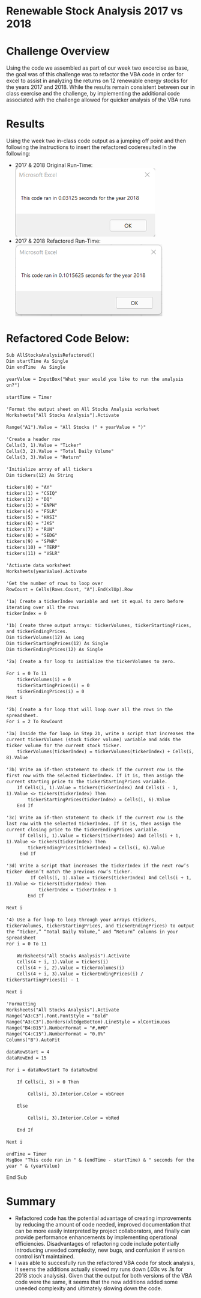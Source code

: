 # Renewable Stock Analysis 2017 vs 2018
# Challenge Overview
Using the code we assembled as part of our week two excercise as base, the goal was of this challenge was to refactor the VBA code in order for excel to assist in analyzing the returns on 12 renewable energy stocks for the years 2017 and 2018. While the results remain consistent between our in class exercise and the challenge, by implementing the additional code associated with the challenge allowed for quicker analysis of the VBA runs 
# Results
Using the week two in-class code output as a jumping off point and then following the instructions to insert the refactored coderesulted in the following:
* 2017 & 2018 Original Run-Time: 
![alt text](https://github.com/AMDavitt/stock-analysis/blob/main/Original%202018%20Output.png)
* 2017 & 2018 Refactored Run-Time:
![alt text](https://github.com/AMDavitt/stock-analysis/blob/main/Refactored%202018%20Output.png)
# Refactored Code Below:
    Sub AllStocksAnalysisRefactored()
    Dim startTime As Single
    Dim endTime  As Single

    yearValue = InputBox("What year would you like to run the analysis on?")

    startTime = Timer
    
    'Format the output sheet on All Stocks Analysis worksheet
    Worksheets("All Stocks Analysis").Activate
    
    Range("A1").Value = "All Stocks (" + yearValue + ")"
    
    'Create a header row
    Cells(3, 1).Value = "Ticker"
    Cells(3, 2).Value = "Total Daily Volume"
    Cells(3, 3).Value = "Return"

    'Initialize array of all tickers
    Dim tickers(12) As String
    
    tickers(0) = "AY"
    tickers(1) = "CSIQ"
    tickers(2) = "DQ"
    tickers(3) = "ENPH"
    tickers(4) = "FSLR"
    tickers(5) = "HASI"
    tickers(6) = "JKS"
    tickers(7) = "RUN"
    tickers(8) = "SEDG"
    tickers(9) = "SPWR"
    tickers(10) = "TERP"
    tickers(11) = "VSLR"
    
    'Activate data worksheet
    Worksheets(yearValue).Activate
    
    'Get the number of rows to loop over
    RowCount = Cells(Rows.Count, "A").End(xlUp).Row
    
    '1a) Create a tickerIndex variable and set it equal to zero before iterating over all the rows
    tickerIndex = 0

    '1b) Create three output arrays: tickerVolumes, tickerStartingPrices, and tickerEndingPrices.
    Dim tickerVolumes(12) As Long
    Dim tickerStartingPrices(12) As Single
    Dim tickerEndingPrices(12) As Single
    
    '2a) Create a for loop to initialize the tickerVolumes to zero.

    For i = 0 To 11
        tickerVolumes(i) = 0
        tickerStartingPrices(i) = 0
        tickerEndingPrices(i) = 0
    Next i
   
    '2b) Create a for loop that will loop over all the rows in the spreadsheet.
    For i = 2 To RowCount
    
    '3a) Inside the for loop in Step 2b, write a script that increases the current tickerVolumes (stock ticker volume) variable and adds the ticker volume for the current stock ticker.
        tickerVolumes(tickerIndex) = tickerVolumes(tickerIndex) + Cells(i, 8).Value
        
    '3b) Write an if-then statement to check if the current row is the first row with the selected tickerIndex. If it is, then assign the current starting price to the tickerStartingPrices variable.
        If Cells(i, 1).Value = tickers(tickerIndex) And Cells(i - 1, 1).Value <> tickers(tickerIndex) Then
            tickerStartingPrices(tickerIndex) = Cells(i, 6).Value
        End If
        
    '3c) Write an if-then statement to check if the current row is the last row with the selected tickerIndex. If it is, then assign the current closing price to the tickerEndingPrices variable.
         If Cells(i, 1).Value = tickers(tickerIndex) And Cells(i + 1, 1).Value <> tickers(tickerIndex) Then
            tickerEndingPrices(tickerIndex) = Cells(i, 6).Value
         End If

    '3d) Write a script that increases the tickerIndex if the next row’s ticker doesn’t match the previous row’s ticker.
             If Cells(i, 1).Value = tickers(tickerIndex) And Cells(i + 1, 1).Value <> tickers(tickerIndex) Then
                tickerIndex = tickerIndex + 1
            End If
    
    Next i
    
    '4) Use a for loop to loop through your arrays (tickers, tickerVolumes, tickerStartingPrices, and tickerEndingPrices) to output the “Ticker,” “Total Daily Volume,” and “Return” columns in your spreadsheet
    For i = 0 To 11
        
        Worksheets("All Stocks Analysis").Activate
        Cells(4 + i, 1).Value = tickers(i)
        Cells(4 + i, 2).Value = tickerVolumes(i)
        Cells(4 + i, 3).Value = tickerEndingPrices(i) / tickerStartingPrices(i) - 1
        
    Next i
    
    'Formatting
    Worksheets("All Stocks Analysis").Activate
    Range("A3:C3").Font.FontStyle = "Bold"
    Range("A3:C3").Borders(xlEdgeBottom).LineStyle = xlContinuous
    Range("B4:B15").NumberFormat = "#,##0"
    Range("C4:C15").NumberFormat = "0.0%"
    Columns("B").AutoFit

    dataRowStart = 4
    dataRowEnd = 15

    For i = dataRowStart To dataRowEnd
        
        If Cells(i, 3) > 0 Then
            
            Cells(i, 3).Interior.Color = vbGreen
            
        Else
        
            Cells(i, 3).Interior.Color = vbRed
            
        End If
        
    Next i
 
    endTime = Timer
    MsgBox "This code ran in " & (endTime - startTime) & " seconds for the year " & (yearValue)

End Sub

# Summary
* Refactored code has the potential advantage of creating improvements by reducing the amount of code needed, improved documentation that can be more easily interpreted by project collaborators, and finally can provide performance enhancements by implementing operational efficiencies. Disadvantages of refactoring code include potentially introducing uneeded complexity, new bugs, and confusion if version control isn't maintained. 
* I was able to succesfully run the refactored VBA code for stock analysis, it seems the additions actually slowed my runs down (.03s vs .1s for 2018 stock analysis). Given that the output for both versions of the VBA code were the same, it seems that the new additions added some uneeded complexity and ultimately slowing down the code.
